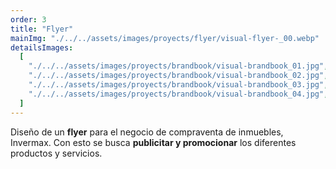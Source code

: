 ```yaml
---
order: 3
title: "Flyer"
mainImg: "./../../assets/images/proyects/flyer/visual-flyer-_00.webp"
detailsImages:
  [
    "./../../assets/images/proyects/brandbook/visual-brandbook_01.jpg",
    "./../../assets/images/proyects/brandbook/visual-brandbook_02.jpg",
    "./../../assets/images/proyects/brandbook/visual-brandbook_03.jpg",
    "./../../assets/images/proyects/brandbook/visual-brandbook_04.jpg",
  ]
---
```


Diseño de un **flyer** para el negocio de compraventa de inmuebles, Invermax. Con esto se busca **publicitar y promocionar** los diferentes productos y servicios.
